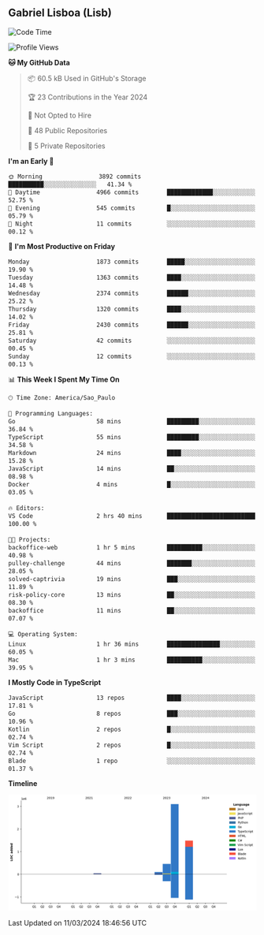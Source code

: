 ## Gabriel Lisboa (Lisb)

<!--START_SECTION:waka-->
![Code Time](http://img.shields.io/badge/Code%20Time-453%20hrs%201%20min-blue)

![Profile Views](http://img.shields.io/badge/Profile%20Views-1-blue)

**🐱 My GitHub Data** 

> 📦 60.5 kB Used in GitHub's Storage 
 > 
> 🏆 23 Contributions in the Year 2024
 > 
> 🚫 Not Opted to Hire
 > 
> 📜 48 Public Repositories 
 > 
> 🔑 5 Private Repositories 
 > 
**I'm an Early 🐤** 

```text
🌞 Morning                3892 commits        ██████████░░░░░░░░░░░░░░░   41.34 % 
🌆 Daytime                4966 commits        █████████████░░░░░░░░░░░░   52.75 % 
🌃 Evening                545 commits         █░░░░░░░░░░░░░░░░░░░░░░░░   05.79 % 
🌙 Night                  11 commits          ░░░░░░░░░░░░░░░░░░░░░░░░░   00.12 % 
```
📅 **I'm Most Productive on Friday** 

```text
Monday                   1873 commits        █████░░░░░░░░░░░░░░░░░░░░   19.90 % 
Tuesday                  1363 commits        ████░░░░░░░░░░░░░░░░░░░░░   14.48 % 
Wednesday                2374 commits        ██████░░░░░░░░░░░░░░░░░░░   25.22 % 
Thursday                 1320 commits        ████░░░░░░░░░░░░░░░░░░░░░   14.02 % 
Friday                   2430 commits        ██████░░░░░░░░░░░░░░░░░░░   25.81 % 
Saturday                 42 commits          ░░░░░░░░░░░░░░░░░░░░░░░░░   00.45 % 
Sunday                   12 commits          ░░░░░░░░░░░░░░░░░░░░░░░░░   00.13 % 
```


📊 **This Week I Spent My Time On** 

```text
🕑︎ Time Zone: America/Sao_Paulo

💬 Programming Languages: 
Go                       58 mins             █████████░░░░░░░░░░░░░░░░   36.84 % 
TypeScript               55 mins             █████████░░░░░░░░░░░░░░░░   34.58 % 
Markdown                 24 mins             ████░░░░░░░░░░░░░░░░░░░░░   15.28 % 
JavaScript               14 mins             ██░░░░░░░░░░░░░░░░░░░░░░░   08.98 % 
Docker                   4 mins              █░░░░░░░░░░░░░░░░░░░░░░░░   03.05 % 

🔥 Editors: 
VS Code                  2 hrs 40 mins       █████████████████████████   100.00 % 

🐱‍💻 Projects: 
backoffice-web           1 hr 5 mins         ██████████░░░░░░░░░░░░░░░   40.98 % 
pulley-challenge         44 mins             ███████░░░░░░░░░░░░░░░░░░   28.05 % 
solved-captrivia         19 mins             ███░░░░░░░░░░░░░░░░░░░░░░   11.89 % 
risk-policy-core         13 mins             ██░░░░░░░░░░░░░░░░░░░░░░░   08.30 % 
backoffice               11 mins             ██░░░░░░░░░░░░░░░░░░░░░░░   07.07 % 

💻 Operating System: 
Linux                    1 hr 36 mins        ███████████████░░░░░░░░░░   60.05 % 
Mac                      1 hr 3 mins         ██████████░░░░░░░░░░░░░░░   39.95 % 
```

**I Mostly Code in TypeScript** 

```text
JavaScript               13 repos            ████░░░░░░░░░░░░░░░░░░░░░   17.81 % 
Go                       8 repos             ███░░░░░░░░░░░░░░░░░░░░░░   10.96 % 
Kotlin                   2 repos             █░░░░░░░░░░░░░░░░░░░░░░░░   02.74 % 
Vim Script               2 repos             █░░░░░░░░░░░░░░░░░░░░░░░░   02.74 % 
Blade                    1 repo              ░░░░░░░░░░░░░░░░░░░░░░░░░   01.37 % 
```



**Timeline**

![Lines of Code chart](https://raw.githubusercontent.com/tenlisboa/tenlisboa/main/assets/bar_graph.png)


 Last Updated on 11/03/2024 18:46:56 UTC
<!--END_SECTION:waka-->
